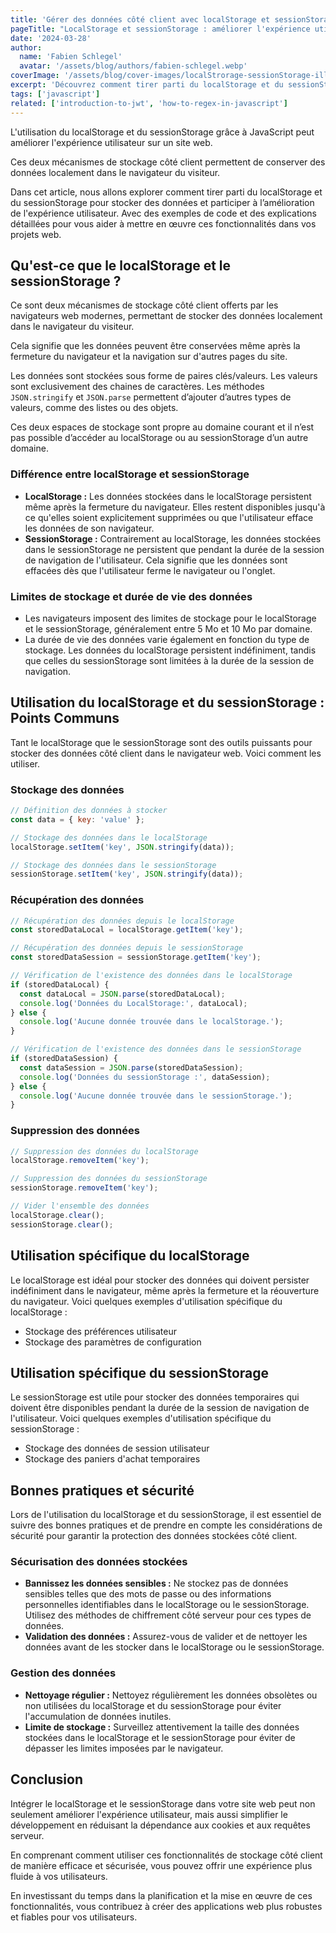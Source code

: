 ```yaml
---
title: 'Gérer des données côté client avec localStorage et sessionStorage'
pageTitle: "LocalStorage et sessionStorage : améliorer l'expérience utilisateur"
date: '2024-03-28'
author:
  name: 'Fabien Schlegel'
  avatar: '/assets/blog/authors/fabien-schlegel.webp'
coverImage: '/assets/blog/cover-images/localStrorage-sessionStorage-illustration.webp'
excerpt: 'Découvrez comment tirer parti du localStorage et du sessionStorage pour stocker des données côté client.'
tags: ['javascript']
related: ['introduction-to-jwt', 'how-to-regex-in-javascript']
---
```


L'utilisation du localStorage et du sessionStorage grâce à JavaScript peut améliorer l'expérience utilisateur sur un site web.

Ces deux mécanismes de stockage côté client permettent de conserver des données localement dans le navigateur du visiteur.

Dans cet article, nous allons explorer comment tirer parti du localStorage et du sessionStorage pour stocker des données et participer à l’amélioration de l'expérience utilisateur. Avec des exemples de code et des explications détaillées pour vous aider à mettre en œuvre ces fonctionnalités dans vos projets web.

## Qu'est-ce que le localStorage et le sessionStorage ?

Ce sont deux mécanismes de stockage côté client offerts par les navigateurs web modernes, permettant de stocker des données localement dans le navigateur du visiteur.

Cela signifie que les données peuvent être conservées même après la fermeture du navigateur et la navigation sur d'autres pages du site.

Les données sont stockées sous forme de paires clés/valeurs. Les valeurs sont exclusivement des chaines de caractères. Les méthodes `JSON.stringify` et `JSON.parse` permettent d’ajouter d’autres types de valeurs, comme des listes ou des objets.

Ces deux espaces de stockage sont propre au domaine courant et il n’est pas possible d’accéder au localStorage ou au sessionStorage d’un autre domaine.

### Différence entre localStorage et sessionStorage

- **LocalStorage :** Les données stockées dans le localStorage persistent même après la fermeture du navigateur. Elles restent disponibles jusqu'à ce qu'elles soient explicitement supprimées ou que l'utilisateur efface les données de son navigateur.
- **SessionStorage :** Contrairement au localStorage, les données stockées dans le sessionStorage ne persistent que pendant la durée de la session de navigation de l'utilisateur. Cela signifie que les données sont effacées dès que l'utilisateur ferme le navigateur ou l'onglet.

### Limites de stockage et durée de vie des données

- Les navigateurs imposent des limites de stockage pour le localStorage et le sessionStorage, généralement entre 5 Mo et 10 Mo par domaine.
- La durée de vie des données varie également en fonction du type de stockage. Les données du localStorage persistent indéfiniment, tandis que celles du sessionStorage sont limitées à la durée de la session de navigation.

## Utilisation du localStorage et du sessionStorage : Points Communs

Tant le localStorage que le sessionStorage sont des outils puissants pour stocker des données côté client dans le navigateur web. Voici comment les utiliser.

### Stockage des données

```javascript
// Définition des données à stocker
const data = { key: 'value' };

// Stockage des données dans le localStorage
localStorage.setItem('key', JSON.stringify(data));

// Stockage des données dans le sessionStorage
sessionStorage.setItem('key', JSON.stringify(data));
```

### Récupération des données

```javascript
// Récupération des données depuis le localStorage
const storedDataLocal = localStorage.getItem('key');

// Récupération des données depuis le sessionStorage
const storedDataSession = sessionStorage.getItem('key');

// Vérification de l'existence des données dans le localStorage
if (storedDataLocal) {
  const dataLocal = JSON.parse(storedDataLocal);
  console.log('Données du LocalStorage:', dataLocal);
} else {
  console.log('Aucune donnée trouvée dans le localStorage.');
}

// Vérification de l'existence des données dans le sessionStorage
if (storedDataSession) {
  const dataSession = JSON.parse(storedDataSession);
  console.log('Données du sessionStorage :', dataSession);
} else {
  console.log('Aucune donnée trouvée dans le sessionStorage.');
}
```

### Suppression des données

```javascript
// Suppression des données du localStorage
localStorage.removeItem('key');

// Suppression des données du sessionStorage
sessionStorage.removeItem('key');

// Vider l'ensemble des données
localStorage.clear();
sessionStorage.clear();
```

## Utilisation spécifique du localStorage

Le localStorage est idéal pour stocker des données qui doivent persister indéfiniment dans le navigateur, même après la fermeture et la réouverture du navigateur. Voici quelques exemples d'utilisation spécifique du localStorage :

- Stockage des préférences utilisateur
- Stockage des paramètres de configuration

## Utilisation spécifique du sessionStorage

Le sessionStorage est utile pour stocker des données temporaires qui doivent être disponibles pendant la durée de la session de navigation de l'utilisateur. Voici quelques exemples d'utilisation spécifique du sessionStorage :

- Stockage des données de session utilisateur
- Stockage des paniers d'achat temporaires

## Bonnes pratiques et sécurité

Lors de l'utilisation du localStorage et du sessionStorage, il est essentiel de suivre des bonnes pratiques et de prendre en compte les considérations de sécurité pour garantir la protection des données stockées côté client.

### Sécurisation des données stockées

- **Bannissez les données sensibles :** Ne stockez pas de données sensibles telles que des mots de passe ou des informations personnelles identifiables dans le localStorage ou le sessionStorage. Utilisez des méthodes de chiffrement côté serveur pour ces types de données.
- **Validation des données :** Assurez-vous de valider et de nettoyer les données avant de les stocker dans le localStorage ou le sessionStorage.

### Gestion des données

- **Nettoyage régulier :** Nettoyez régulièrement les données obsolètes ou non utilisées du localStorage et du sessionStorage pour éviter l'accumulation de données inutiles.
- **Limite de stockage :** Surveillez attentivement la taille des données stockées dans le localStorage et le sessionStorage pour éviter de dépasser les limites imposées par le navigateur.

## Conclusion

Intégrer le localStorage et le sessionStorage dans votre site web peut non seulement améliorer l'expérience utilisateur, mais aussi simplifier le développement en réduisant la dépendance aux cookies et aux requêtes serveur.

En comprenant comment utiliser ces fonctionnalités de stockage côté client de manière efficace et sécurisée, vous pouvez offrir une expérience plus fluide à vos utilisateurs.

En investissant du temps dans la planification et la mise en œuvre de ces fonctionnalités, vous contribuez à créer des applications web plus robustes et fiables pour vos utilisateurs.
